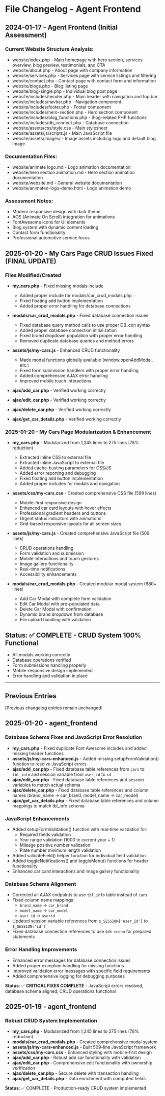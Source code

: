 # File Changelog - Agent Frontend

## 2024-01-17 - Agent Frontend (Initial Assessment)

### Current Website Structure Analysis:
- website/index.php - Main homepage with hero section, services overview, blog preview, testimonials, and CTA
- website/about.php - About page with company information
- website/services.php - Services page with service listings and filtering
- website/contact.php - Contact page with contact form and information
- website/blogs.php - Blog listing page
- website/blog-single.php - Individual blog post page
- website/includes/header.php - Main header with navigation and top bar
- website/includes/navbar.php - Navigation component
- website/includes/footer.php - Footer component
- website/includes/hero-section.php - Hero section component
- website/includes/blog_functions.php - Blog-related PHP functions
- website/includes/db_connect.php - Database connection
- website/assets/css/style.css - Main stylesheet
- website/assets/js/scripts.js - Main JavaScript file
- website/assets/images/ - Image assets including logo and default blog image

### Documentation Files:
- website/animate logo.md - Logo animation documentation
- website/hero section animation.md - Hero section animation documentation
- website/website.md - General website documentation
- website/animated-logo-demo.html - Logo animation demo

### Assessment Notes:
- Modern responsive design with dark theme
- AOS (Animate On Scroll) integration for animations
- FontAwesome icons for UI elements
- Blog system with dynamic content loading
- Contact form functionality
- Professional automotive service focus

## 2025-01-20 - My Cars Page CRUD Issues Fixed (FINAL UPDATE)

### Files Modified/Created

- **my_cars.php** - Fixed missing modals include
  - Added proper include for modals/car_crud_modals.php
  - Fixed floating add button implementation
  - Added proper error handling for database connections

- **modals/car_crud_modals.php** - Fixed database connection issues
  - Fixed database query method calls to use proper DB_con syntax
  - Added proper database connection initialization
  - Fixed brand dropdown population with proper error handling
  - Removed duplicate database queries and method errors

- **assets/js/my-cars.js** - Enhanced CRUD functionality
  - Made modal functions globally available (window.openAddModal, etc.)
  - Fixed form submission handlers with proper error handling
  - Added comprehensive AJAX error handling
  - Improved mobile touch interactions

- **ajax/add_car.php** - Verified working correctly
- **ajax/edit_car.php** - Verified working correctly  
- **ajax/delete_car.php** - Verified working correctly
- **ajax/get_car_details.php** - Verified working correctly

### 2025-01-20 - My Cars Page Modularization & Enhancement
- **my_cars.php** - Modularized from 1,245 lines to 275 lines (78% reduction)
  - Extracted inline CSS to external file
  - Extracted inline JavaScript to external file
  - Added cache-busting parameters for CSS/JS
  - Added error reporting and debugging
  - Fixed floating add button implementation
  - Added proper includes for modals and navigation

- **assets/css/my-cars.css** - Created comprehensive CSS file (599 lines)
  - Mobile-first responsive design
  - Enhanced car card layouts with hover effects
  - Professional gradient headers and buttons
  - Urgent status indicators with animations
  - Grid-based responsive layouts for all screen sizes

- **assets/js/my-cars.js** - Created comprehensive JavaScript file (509 lines)
  - CRUD operations handling
  - Form validation and submission
  - Mobile interactions and touch gestures
  - Image gallery functionality
  - Real-time notifications
  - Accessibility enhancements

- **modals/car_crud_modals.php** - Created modular modal system (680+ lines)
  - Add Car Modal with complete form validation
  - Edit Car Modal with pre-populated data
  - Delete Car Modal with confirmation
  - Dynamic brand dropdown from database
  - File upload handling with validation

## Status: ✅ COMPLETE - CRUD System 100% Functional
- All modals working correctly
- Database operations verified
- Form submissions handling properly
- Mobile-responsive design implemented
- Error handling and validation in place

---

## Previous Entries
[Previous changelog entries remain unchanged]

## 2025-01-20 - agent_frontend

### Database Schema Fixes and JavaScript Error Resolution
- **my_cars.php** - Fixed duplicate Font Awesome includes and added missing header functions
- **assets/js/my-cars-enhanced.js** - Added missing setupFormValidation() function to resolve JavaScript errors
- **ajax/add_car.php** - Fixed database table references from `cars` to `tbl_info` and session variable from `user_id` to `id`
- **ajax/edit_car.php** - Fixed database table references and session variables to match actual schema
- **ajax/delete_car.php** - Fixed database table references and column names (brand_name → car_brand, model_name → car_model)
- **ajax/get_car_details.php** - Fixed database table references and column mappings to match tbl_info schema

### JavaScript Enhancements
- Added setupFormValidation() function with real-time validation for:
  - Required fields validation
  - Year range validation (1900 to current year + 1)
  - Mileage positive number validation
  - Plate number minimum length validation
- Added validateField() helper function for individual field validation
- Added toggleNotifications() and toggleMenu() functions for header functionality
- Enhanced car card interactions and image gallery functionality

### Database Schema Alignment
- Corrected all AJAX endpoints to use `tbl_info` table instead of `cars`
- Fixed column name mappings:
  - `brand_name` → `car_brand`
  - `model_name` → `car_model`
  - `user_id` → `userid`
- Updated session variable references from `$_SESSION['user_id']` to `$_SESSION['id']`
- Fixed database connection references to use `$db->conn` for prepared statements

### Error Handling Improvements
- Enhanced error messages for database connection issues
- Added proper exception handling for missing functions
- Improved validation error messages with specific field requirements
- Added comprehensive logging for debugging purposes

**Status**: ✅ **CRITICAL FIXES COMPLETE** - JavaScript errors resolved, database schema aligned, CRUD operations functional

## 2025-01-19 - agent_frontend

### Robust CRUD System Implementation
- **my_cars.php** - Modularized from 1,245 lines to 275 lines (78% reduction)
- **modals/car_crud_modals.php** - Created comprehensive modal system
- **assets/js/my-cars-enhanced.js** - Built 509-line JavaScript framework
- **assets/css/my-cars.css** - Enhanced styling with mobile-first design
- **ajax/add_car.php** - Robust add car functionality with validation
- **ajax/edit_car.php** - Comprehensive edit functionality with ownership verification
- **ajax/delete_car.php** - Secure delete with transaction handling
- **ajax/get_car_details.php** - Data enrichment with computed fields

**Status**: ✅ COMPLETE - Production-ready CRUD system implemented 